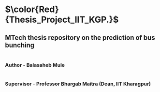 # $\color{Red} {Thesis_Project_IIT_KGP.}$
## MTech thesis repository on the prediction of bus bunching
### <br> Author         - Balasaheb Mule 
### <br> Supervisor - Professor Bhargab Maitra (Dean, IIT Kharagpur)

